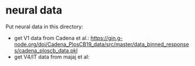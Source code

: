 # neural data

Put neural data in this directory:

- get V1 data from Cadena et al.: https://gin.g-node.org/doi/Cadena_PlosCB19_data/src/master/data_binned_responses/cadena_ploscb_data.pkl
- get V4/IT data from majaj et al: 
